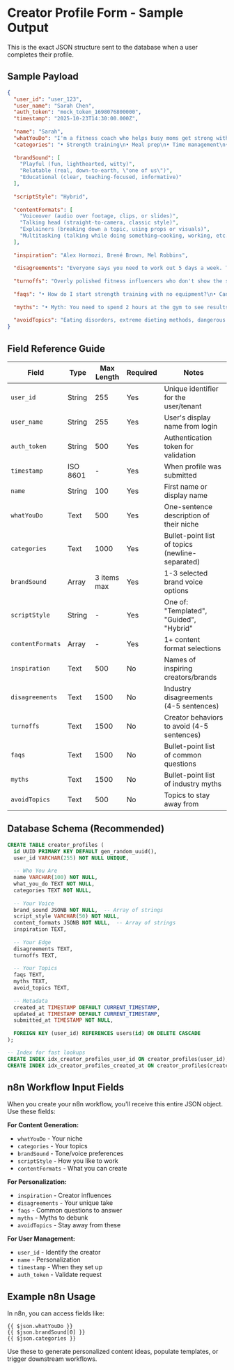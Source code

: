 # Creator Profile Form - Sample Output

This is the exact JSON structure sent to the database when a user completes their profile.

## Sample Payload

```json
{
  "user_id": "user_123",
  "user_name": "Sarah Chen",
  "auth_token": "mock_token_1698076800000",
  "timestamp": "2025-10-23T14:30:00.000Z",
  
  "name": "Sarah",
  "whatYouDo": "I'm a fitness coach who helps busy moms get strong without spending hours at the gym",
  "categories": "• Strength training\n• Meal prep\n• Time management\n• Mindset\n• Habit formation",
  
  "brandSound": [
    "Playful (fun, lighthearted, witty)",
    "Relatable (real, down-to-earth, \"one of us\")",
    "Educational (clear, teaching-focused, informative)"
  ],
  
  "scriptStyle": "Hybrid",
  
  "contentFormats": [
    "Voiceover (audio over footage, clips, or slides)",
    "Talking head (straight-to-camera, classic style)",
    "Explainers (breaking down a topic, using props or visuals)",
    "Multitasking (talking while doing something—cooking, working, etc.)"
  ],
  
  "inspiration": "Alex Hormozi, Brené Brown, Mel Robbins",
  
  "disagreements": "Everyone says you need to work out 5 days a week. That's unrealistic for most busy moms. I believe in quality over quantity - 3 focused 30-minute sessions beat 5 mediocre ones.",
  
  "turnoffs": "Overly polished fitness influencers who don't show the struggle. Toxic 'all-in' culture that makes people feel bad for having a life. Gatekeeping nutrition info.",
  
  "faqs": "• How do I start strength training with no equipment?\n• Can I get results with only 30 minutes a day?\n• What should I eat to build muscle?\n• How do I stay consistent when I'm exhausted?",
  
  "myths": "• Myth: You need to spend 2 hours at the gym to see results\n• Myth: Carbs are bad for you\n• Myth: You need a perfect diet to build muscle\n• Myth: Women get bulky if they lift weights",
  
  "avoidTopics": "Eating disorders, extreme dieting methods, dangerous supplement promotion"
}
```

## Field Reference Guide

| Field | Type | Max Length | Required | Notes |
|-------|------|-----------|----------|-------|
| `user_id` | String | 255 | Yes | Unique identifier for the user/tenant |
| `user_name` | String | 255 | Yes | User's display name from login |
| `auth_token` | String | 500 | Yes | Authentication token for validation |
| `timestamp` | ISO 8601 | - | Yes | When profile was submitted |
| `name` | String | 100 | Yes | First name or display name |
| `whatYouDo` | Text | 500 | Yes | One-sentence description of their niche |
| `categories` | Text | 1000 | Yes | Bullet-point list of topics (newline-separated) |
| `brandSound` | Array | 3 items max | Yes | 1-3 selected brand voice options |
| `scriptStyle` | String | - | Yes | One of: "Templated", "Guided", "Hybrid" |
| `contentFormats` | Array | - | Yes | 1+ content format selections |
| `inspiration` | Text | 500 | No | Names of inspiring creators/brands |
| `disagreements` | Text | 1500 | No | Industry disagreements (4-5 sentences) |
| `turnoffs` | Text | 1500 | No | Creator behaviors to avoid (4-5 sentences) |
| `faqs` | Text | 1500 | No | Bullet-point list of common questions |
| `myths` | Text | 1500 | No | Bullet-point list of industry myths |
| `avoidTopics` | Text | 500 | No | Topics to stay away from |

## Database Schema (Recommended)

```sql
CREATE TABLE creator_profiles (
  id UUID PRIMARY KEY DEFAULT gen_random_uuid(),
  user_id VARCHAR(255) NOT NULL UNIQUE,
  
  -- Who You Are
  name VARCHAR(100) NOT NULL,
  what_you_do TEXT NOT NULL,
  categories TEXT NOT NULL,
  
  -- Your Voice
  brand_sound JSONB NOT NULL,  -- Array of strings
  script_style VARCHAR(50) NOT NULL,
  content_formats JSONB NOT NULL,  -- Array of strings
  inspiration TEXT,
  
  -- Your Edge
  disagreements TEXT,
  turnoffs TEXT,
  
  -- Your Topics
  faqs TEXT,
  myths TEXT,
  avoid_topics TEXT,
  
  -- Metadata
  created_at TIMESTAMP DEFAULT CURRENT_TIMESTAMP,
  updated_at TIMESTAMP DEFAULT CURRENT_TIMESTAMP,
  submitted_at TIMESTAMP NOT NULL,
  
  FOREIGN KEY (user_id) REFERENCES users(id) ON DELETE CASCADE
);

-- Index for fast lookups
CREATE INDEX idx_creator_profiles_user_id ON creator_profiles(user_id);
CREATE INDEX idx_creator_profiles_created_at ON creator_profiles(created_at);
```

## n8n Workflow Input Fields

When you create your n8n workflow, you'll receive this entire JSON object. Use these fields:

**For Content Generation:**
- `whatYouDo` - Your niche
- `categories` - Your topics
- `brandSound` - Tone/voice preferences
- `scriptStyle` - How you like to work
- `contentFormats` - What you can create

**For Personalization:**
- `inspiration` - Creator influences
- `disagreements` - Your unique take
- `faqs` - Common questions to answer
- `myths` - Myths to debunk
- `avoidTopics` - Stay away from these

**For User Management:**
- `user_id` - Identify the creator
- `name` - Personalization
- `timestamp` - When they set up
- `auth_token` - Validate request

## Example n8n Usage

In n8n, you can access fields like:
```
{{ $json.whatYouDo }}
{{ $json.brandSound[0] }}
{{ $json.categories }}
```

Use these to generate personalized content ideas, populate templates, or trigger downstream workflows.
